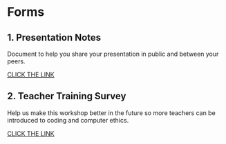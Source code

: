 # Forms

## 1. Presentation Notes
Document to help you share your presentation in public and between your peers.

[CLICK THE LINK](https://drive.google.com/drive/folders/1esXJJtFLHxDk9exup0oiXv9r1Lf5YASI?usp=sharing)

## 2. Teacher Training Survey
Help us make this workshop better in the future so more teachers can be introduced to coding and computer ethics.

[CLICK THE LINK](https://kidscodejeunesse.typeform.com/to/y0vPkU)


